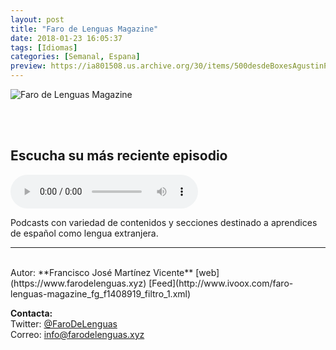 ```yaml
---
layout: post
title: "Faro de Lenguas Magazine"
date: 2018-01-23 16:05:37
tags: [Idiomas]
categories: [Semanal, Espana]
preview: https://ia801508.us.archive.org/30/items/500desdeBoxesAgustinPalmeiro/300MAGAZINE%20-%20Francisco%20Jos%c3%a9%20Mart%c3%adnez%20Vicente.png
---
```


![Faro de Lenguas Magazine](https://ia801508.us.archive.org/30/items/500desdeBoxesAgustinPalmeiro/500MAGAZINE%20-%20Francisco%20Jos%c3%a9%20Mart%c3%adnez%20Vicente.png)

<br/>
<br/>

## Escucha su más reciente episodio

<!--reproductor-feed=http://www.ivoox.com/faro-lenguas-magazine_fg_f1408919_filtro_1.xml-->
<!--reproductor-start-->
<audio id="audio" preload="auto" controls="" src="http://www.ivoox.com/flm-3x3-merry-christmas_mf_30852634_feed_1.mp3"></audio>
<!--reproductor-end-->

Podcasts con variedad de contenidos y secciones destinado a aprendices de español como lengua extranjera.  

_ _ _
<br>
Autor: **Francisco José Martínez Vicente**  
[web](https://www.farodelenguas.xyz)  
[Feed](http://www.ivoox.com/faro-lenguas-magazine_fg_f1408919_filtro_1.xml)  


**Contacta:**  
Twitter: [@FaroDeLenguas](https://twitter.com/FaroDeLenguas)  
Correo: [info@farodelenguas.xyz](mailto:info@farodelenguas.xyz)  
